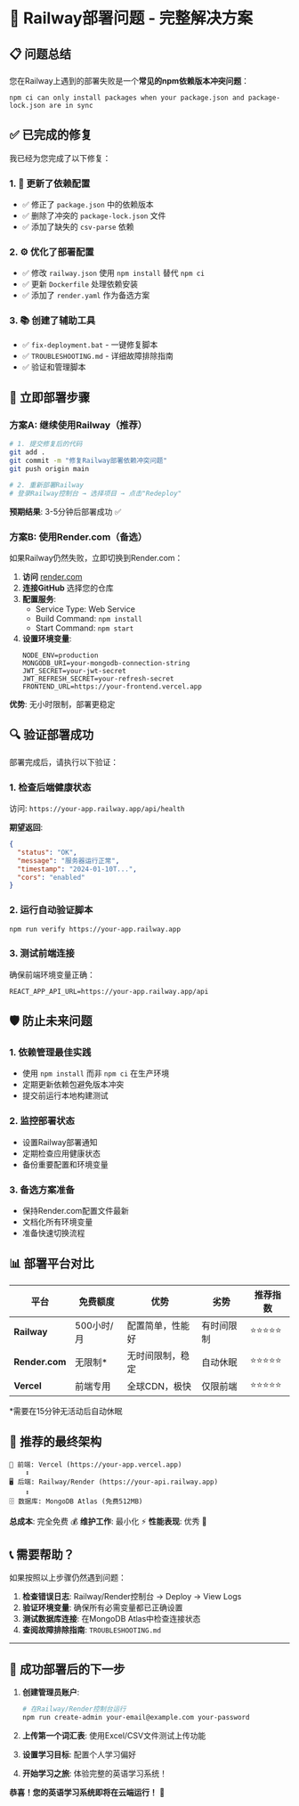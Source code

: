 # 🔧 Railway部署问题 - 完整解决方案

## 📋 问题总结

您在Railway上遇到的部署失败是一个**常见的npm依赖版本冲突问题**：

```
npm ci can only install packages when your package.json and package-lock.json are in sync
```

## ✅ 已完成的修复

我已经为您完成了以下修复：

### 1. 🔄 更新了依赖配置
- ✅ 修正了 `package.json` 中的依赖版本
- ✅ 删除了冲突的 `package-lock.json` 文件
- ✅ 添加了缺失的 `csv-parse` 依赖

### 2. ⚙️ 优化了部署配置
- ✅ 修改 `railway.json` 使用 `npm install` 替代 `npm ci`
- ✅ 更新 `Dockerfile` 处理依赖安装
- ✅ 添加了 `render.yaml` 作为备选方案

### 3. 📚 创建了辅助工具
- ✅ `fix-deployment.bat` - 一键修复脚本
- ✅ `TROUBLESHOOTING.md` - 详细故障排除指南
- ✅ 验证和管理脚本

## 🚀 立即部署步骤

### 方案A: 继续使用Railway（推荐）

```bash
# 1. 提交修复后的代码
git add .
git commit -m "修复Railway部署依赖冲突问题"
git push origin main

# 2. 重新部署Railway
# 登录Railway控制台 → 选择项目 → 点击"Redeploy"
```

**预期结果**: 3-5分钟后部署成功 ✅

### 方案B: 使用Render.com（备选）

如果Railway仍然失败，立即切换到Render.com：

1. **访问** [render.com](https://render.com) 
2. **连接GitHub** 选择您的仓库
3. **配置服务**: 
   - Service Type: Web Service
   - Build Command: `npm install`
   - Start Command: `npm start`
4. **设置环境变量**:
   ```
   NODE_ENV=production
   MONGODB_URI=your-mongodb-connection-string
   JWT_SECRET=your-jwt-secret
   JWT_REFRESH_SECRET=your-refresh-secret
   FRONTEND_URL=https://your-frontend.vercel.app
   ```

**优势**: 无小时限制，部署更稳定

## 🔍 验证部署成功

部署完成后，请执行以下验证：

### 1. 检查后端健康状态
访问: `https://your-app.railway.app/api/health`

**期望返回**:
```json
{
  "status": "OK",
  "message": "服务器运行正常",
  "timestamp": "2024-01-10T...",
  "cors": "enabled"
}
```

### 2. 运行自动验证脚本
```bash
npm run verify https://your-app.railway.app
```

### 3. 测试前端连接
确保前端环境变量正确：
```
REACT_APP_API_URL=https://your-app.railway.app/api
```

## 🛡️ 防止未来问题

### 1. 依赖管理最佳实践
- 使用 `npm install` 而非 `npm ci` 在生产环境
- 定期更新依赖包避免版本冲突
- 提交前运行本地构建测试

### 2. 监控部署状态
- 设置Railway部署通知
- 定期检查应用健康状态
- 备份重要配置和环境变量

### 3. 备选方案准备
- 保持Render.com配置文件最新
- 文档化所有环境变量
- 准备快速切换流程

## 📊 部署平台对比

| 平台 | 免费额度 | 优势 | 劣势 | 推荐指数 |
|------|---------|------|------|---------|
| **Railway** | 500小时/月 | 配置简单，性能好 | 有时间限制 | ⭐⭐⭐⭐⭐ |
| **Render.com** | 无限制* | 无时间限制，稳定 | 自动休眠 | ⭐⭐⭐⭐⭐ |
| **Vercel** | 前端专用 | 全球CDN，极快 | 仅限前端 | ⭐⭐⭐⭐⭐ |

*需要在15分钟无活动后自动休眠

## 🎯 推荐的最终架构

```
📱 前端: Vercel (https://your-app.vercel.app)
    ↕ 
🖥️ 后端: Railway/Render (https://your-api.railway.app)
    ↕
🗄️ 数据库: MongoDB Atlas (免费512MB)
```

**总成本**: 完全免费 💰
**维护工作**: 最小化 ⚡
**性能表现**: 优秀 🚀

## 📞 需要帮助？

如果按照以上步骤仍然遇到问题：

1. **检查错误日志**: Railway/Render控制台 → Deploy → View Logs
2. **验证环境变量**: 确保所有必需变量都已正确设置
3. **测试数据库连接**: 在MongoDB Atlas中检查连接状态
4. **查阅故障排除指南**: `TROUBLESHOOTING.md`

---

## 🎉 成功部署后的下一步

1. **创建管理员账户**:
   ```bash
   # 在Railway/Render控制台运行
   npm run create-admin your-email@example.com your-password
   ```

2. **上传第一个词汇表**: 使用Excel/CSV文件测试上传功能

3. **设置学习目标**: 配置个人学习偏好

4. **开始学习之旅**: 体验完整的英语学习系统！

**恭喜！您的英语学习系统即将在云端运行！** 🎊 